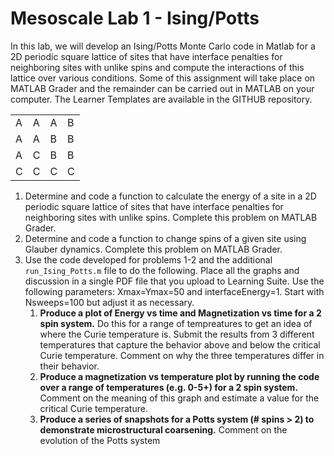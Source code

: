 # Mesoscale Lab 1 - Ising/Potts

In this lab, we will develop an Ising/Potts Monte Carlo code in Matlab for a 2D periodic square lattice of sites that have interface penalties for neighboring sites with unlike spins and compute the interactions of this lattice over various conditions. Some of this assignment will take place on MATLAB Grader and the remainder can be carried out in MATLAB on your computer. The Learner Templates are available in the GITHUB repository.


|   |   |   |   |
|---|---|---|---|
| A | A | A | B |
| A | A | B | B |
| A | C | B | B |
| C | C | C | C |


1.	Determine and code a function to calculate the energy of a site in a 2D periodic square lattice of sites that have interface penalties for neighboring sites with unlike spins. Complete this problem on MATLAB Grader.
2.	Determine and code a function to change spins of a given site using Glauber dynamics. Complete this problem on MATLAB Grader.
3.	Use the code developed for problems 1-2 and the additional `run_Ising_Potts.m` file to do the following. Place all the graphs and discussion in a single PDF file that you upload to Learning Suite. Use the following parameters: Xmax=Ymax=50 and interfaceEnergy=1. Start with Nsweeps=100 but adjust it as necessary.
    1.	**Produce a plot of Energy vs time and Magnetization vs time for a 2 spin system.** Do this for a range of tempreatures to get an idea of where the Curie temperature is. Submit the results from 3 different temperatures that capture the behavior above and below the critical Curie temperature. Comment on why the three temperatures differ in their behavior.
    2.	**Produce a magnetization vs temperature plot by running the code over a range of temperatures (e.g. 0-5+) for a 2 spin system.** Comment on the meaning of this graph and estimate a value for the critical Curie temperature.
    3.  **Produce a series of snapshots for a Potts system (# spins > 2) to demonstrate microstructural coarsening.** Comment on the evolution of the Potts system

